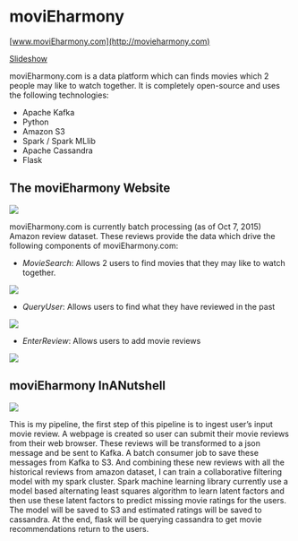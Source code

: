 # moviEharmony
[www.moviEharmony.com](http://movieharmony.com)

[Slideshow](https://docs.google.com/presentation/d/1-A-qJugSwMEH5jcRqVluHKBr8kAQCnNkOQnQCe6Hrvo/pub?start=false&loop=false&delayms=3000)

moviEharmony.com is a data platform which can finds movies
which 2 people may like to watch together.
It is completely open-source and uses the following technologies:

- Apache Kafka
- Python 
- Amazon S3
- Spark / Spark MLlib
- Apache Cassandra
- Flask

## The moviEharmony Website

![](https://github.com/patrickzheng/movieHarmony/blob/master/ref/s1.png?raw=true)

moviEharmony.com is currently batch processing (as of Oct 7, 2015) Amazon review dataset. These reviews provide the data which drive the following components of moviEharmony.com:

- _MovieSearch_: Allows 2 users to find movies that they may like to watch together.

![](https://github.com/patrickzheng/movieHarmony/blob/master/ref/s2.png?raw=true)

- _QueryUser_: Allows users to find what they have reviewed in the past

![](https://github.com/patrickzheng/movieHarmony/blob/master/ref/s3.png?raw=true)

- _EnterReview_: Allows users to add movie reviews

![](https://github.com/patrickzheng/movieHarmony/blob/master/ref/s4.png)

## moviEharmony InANutshell

![](https://github.com/patrickzheng/movieHarmony/blob/master/ref/s5.png)

This is my pipeline, the first step of this pipeline is to ingest user’s input movie review.
A webpage is created so user can submit their movie reviews from their web browser. 
These reviews will be transformed to a json message and be sent to Kafka. A batch consumer job to save these messages from Kafka to S3.
And combining these new reviews with all the historical reviews from amazon dataset, 
I can train a collaborative filtering model with my spark cluster. Spark machine learning library currently use a model based alternating least squares algorithm to learn latent factors and then use these latent factors to predict missing movie ratings for the users. The model will be saved to S3 and estimated ratings will be saved to cassandra.
At the end, flask will be querying cassandra to get movie recommendations return to the users.

